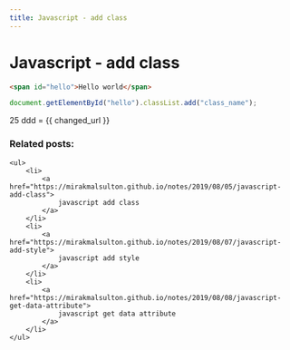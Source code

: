 ```yaml
---
title: Javascript - add class
---
```


<h1 class="header">Javascript - add class</h1>

```html
<span id="hello">Hello world</span>
```
```javascript
document.getElementById("hello").classList.add("class_name");
```

25
ddd = {{ changed_url }}

<div class="related_posts_block">
    <h3>Related posts:</h3>

    <ul>
        <li>
            <a href="https://mirakmalsulton.github.io/notes/2019/08/05/javascript-add-class">
                javascript add class
            </a>
        </li>
        <li>
            <a href="https://mirakmalsulton.github.io/notes/2019/08/07/javascript-add-style">
                javascript add style
            </a>
        </li>
        <li>
            <a href="https://mirakmalsulton.github.io/notes/2019/08/08/javascript-get-data-attribute">
                javascript get data attribute
            </a>
        </li>
    </ul>
</div>